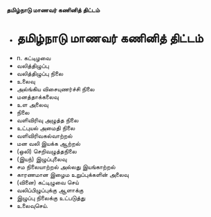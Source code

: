 **தமிழ்நாடு மாணவர் கணினித் திட்டம்**
- # தமிழ்நாடு மாணவர் கணினித் திட்டம்
- n. கட்டிழவை
- வலித்திழுப்பு
- வலித்திழுப்பு நிலை
- உலைவு
- அல்ங்கிய விசையுணர்ச்சி நிலை
- மனத்தாக்கலைவு
- உள அலைவு
- நிலை
- வளிவிரிவு அழுத்த நிலை
- உட்புயல் அமைதி நிலை
- வளிவிரிவகல்வாற்றல்
- மன வலி இயக்க ஆற்றல்
- (ஒலி) செறிவழுத்தநிலை
- (இயந்) இழுப்புலைவு
- சம நிலையாற்றல் அல்லது இயங்காற்றல்
- காரணமான இழைம உறுப்புக்களின் அலைவு
- (வினை) கட்டிழுவை செய்
- வலிப்பிழுப்புக்கு ஆளாக்கு
- இழுப்பு நிலைக்கு உட்படுத்து
- உலைவுசெய்.

